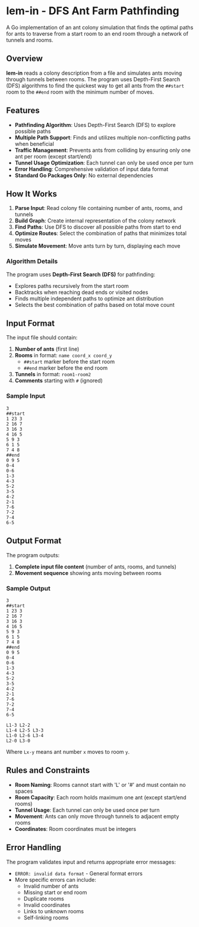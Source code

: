 # lem-in - DFS Ant Farm Pathfinding

A Go implementation of an ant colony simulation that finds the optimal paths for ants to traverse from a start room to an end room through a network of tunnels and rooms.

## Overview

**lem-in** reads a colony description from a file and simulates ants moving through tunnels between rooms. The program uses Depth-First Search (DFS) algorithms to find the quickest way to get all ants from the `##start` room to the `##end` room with the minimum number of moves.

## Features

- **Pathfinding Algorithm**: Uses Depth-First Search (DFS) to explore possible paths
- **Multiple Path Support**: Finds and utilizes multiple non-conflicting paths when beneficial
- **Traffic Management**: Prevents ants from colliding by ensuring only one ant per room (except start/end)
- **Tunnel Usage Optimization**: Each tunnel can only be used once per turn
- **Error Handling**: Comprehensive validation of input data format
- **Standard Go Packages Only**: No external dependencies

## How It Works

1. **Parse Input**: Read colony file containing number of ants, rooms, and tunnels
2. **Build Graph**: Create internal representation of the colony network
3. **Find Paths**: Use DFS to discover all possible paths from start to end
4. **Optimize Routes**: Select the combination of paths that minimizes total moves
5. **Simulate Movement**: Move ants turn by turn, displaying each move

### Algorithm Details

The program uses **Depth-First Search (DFS)** for pathfinding:
- Explores paths recursively from the start room
- Backtracks when reaching dead ends or visited nodes
- Finds multiple independent paths to optimize ant distribution
- Selects the best combination of paths based on total move count

## Input Format

The input file should contain:

1. **Number of ants** (first line)
2. **Rooms** in format: `name coord_x coord_y`
   - `##start` marker before the start room
   - `##end` marker before the end room
3. **Tunnels** in format: `room1-room2`
4. **Comments** starting with `#` (ignored)

### Sample Input

```
3
##start
1 23 3
2 16 7
3 16 3
4 16 5
5 9 3
6 1 5
7 4 8
##end
0 9 5
0-4
0-6
1-3
4-3
5-2
3-5
4-2
2-1
7-6
7-2
7-4
6-5
```

## Output Format

The program outputs:
1. **Complete input file content** (number of ants, rooms, and tunnels)
2. **Movement sequence** showing ants moving between rooms

### Sample Output

```
3
##start
1 23 3
2 16 7
3 16 3
4 16 5
5 9 3
6 1 5
7 4 8
##end
0 9 5
0-4
0-6
1-3
4-3
5-2
3-5
4-2
2-1
7-6
7-2
7-4
6-5

L1-3 L2-2
L1-4 L2-5 L3-3
L1-0 L2-6 L3-4
L2-0 L3-0
```

Where `Lx-y` means ant number `x` moves to room `y`.

## Rules and Constraints

- **Room Naming**: Rooms cannot start with 'L' or '#' and must contain no spaces
- **Room Capacity**: Each room holds maximum one ant (except start/end rooms)
- **Tunnel Usage**: Each tunnel can only be used once per turn
- **Movement**: Ants can only move through tunnels to adjacent empty rooms
- **Coordinates**: Room coordinates must be integers

## Error Handling

The program validates input and returns appropriate error messages:

- `ERROR: invalid data format` - General format errors
- More specific errors can include:
  - Invalid number of ants
  - Missing start or end room
  - Duplicate rooms
  - Invalid coordinates
  - Links to unknown rooms
  - Self-linking rooms
